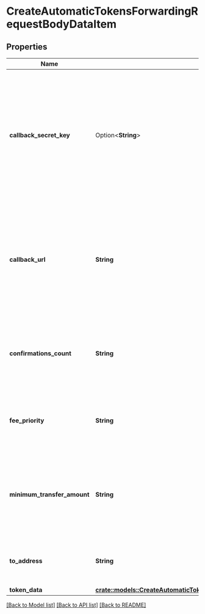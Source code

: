 # CreateAutomaticTokensForwardingRequestBodyDataItem

## Properties

Name | Type | Description | Notes
------------ | ------------- | ------------- | -------------
**callback_secret_key** | Option<**String**> | Represents the Secret Key value provided by the customer. This field is used for security purposes during the callback notification, in order to prove the sender of the callback as Crypto APIs. | [optional]
**callback_url** | **String** | Represents the URL that is set by the customer where the callback will be received at. The callback notification will be received only if and when the event occurs. | 
**confirmations_count** | **String** | Represents the number of confirmations, i.e. the amount of blocks that have been built on top of this block. | 
**fee_priority** | **String** | Represents the fee priority of the automation, whether it is \"SLOW\", \"STANDARD\" or \"FAST\". | 
**minimum_transfer_amount** | **String** | Represents the minimum transfer amount of the currency in the `fromAddress` that can be allowed for an automatic forwarding. | 
**to_address** | **String** | Represents the hash of the address the currency is forwarded to. | 
**token_data** | [**crate::models::CreateAutomaticTokensForwardingRequestBodyTokenData**](CreateAutomaticTokensForwardingRequestBodyTokenData.md) |  | 

[[Back to Model list]](../README.md#documentation-for-models) [[Back to API list]](../README.md#documentation-for-api-endpoints) [[Back to README]](../README.md)


